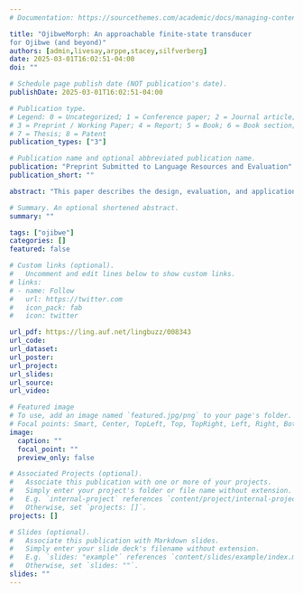 ```yaml
---
# Documentation: https://sourcethemes.com/academic/docs/managing-content/

title: "OjibweMorph: An approachable finite-state transducer
for Ojibwe (and beyond)"
authors: [admin,livesay,arppe,stacey,silfverberg]
date: 2025-03-01T16:02:51-04:00
doi: ""

# Schedule page publish date (NOT publication's date).
publishDate: 2025-03-01T16:02:51-04:00

# Publication type.
# Legend: 0 = Uncategorized; 1 = Conference paper; 2 = Journal article;
# 3 = Preprint / Working Paper; 4 = Report; 5 = Book; 6 = Book section;
# 7 = Thesis; 8 = Patent
publication_types: ["3"]

# Publication name and optional abbreviated publication name.
publication: "Preprint Submitted to Language Resources and Evaluation"
publication_short: ""

abstract: "This paper describes the design, evaluation, and application of OjibweMorph, a finite-state transducer (FST) for generating and analyzing words in the Central Algonquian language Ojibwe.We created a language-general modular system for creating FSTs from human and machine-readable spreadsheets, where sets of inflectional and derivational morphology can be defined, combined with a lexical database, and automatically compiled into an FST.We show how this system is applied to generate and analyze the complex nominal and verbal morphology in Ojibwe, with an eye towards how our framework and toolkit can be used to create FSTs for other morphologically complex languages. We evaluate the Ojibwe version of the system by checking the model’s performance against a set of inflectional forms and example sentences from the Ojibwe People’s Dictionary, and describe the application of the FST to create a linguistically analyzed corpus, an automatic verb conjugation tool for education, a spell-checker, and intelligent dictionary search."

# Summary. An optional shortened abstract.
summary: ""

tags: ["ojibwe"]
categories: []
featured: false

# Custom links (optional).
#   Uncomment and edit lines below to show custom links.
# links:
# - name: Follow
#   url: https://twitter.com
#   icon_pack: fab
#   icon: twitter

url_pdf: https://ling.auf.net/lingbuzz/008343
url_code: 
url_dataset:
url_poster:
url_project:
url_slides:
url_source:
url_video:

# Featured image
# To use, add an image named `featured.jpg/png` to your page's folder. 
# Focal points: Smart, Center, TopLeft, Top, TopRight, Left, Right, BottomLeft, Bottom, BottomRight.
image:
  caption: ""
  focal_point: ""
  preview_only: false

# Associated Projects (optional).
#   Associate this publication with one or more of your projects.
#   Simply enter your project's folder or file name without extension.
#   E.g. `internal-project` references `content/project/internal-project/index.md`.
#   Otherwise, set `projects: []`.
projects: []

# Slides (optional).
#   Associate this publication with Markdown slides.
#   Simply enter your slide deck's filename without extension.
#   E.g. `slides: "example"` references `content/slides/example/index.md`.
#   Otherwise, set `slides: ""`.
slides: ""
---
```


